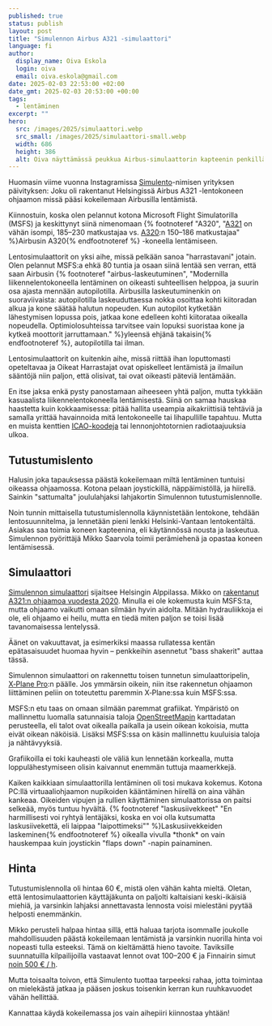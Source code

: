 ```yaml
---
published: true
status: publish
layout: post
title: "Simulennon Airbus A321 -simulaattori"
language: fi
author:
  display_name: Oiva Eskola
  login: oiva
  email: oiva.eskola@gmail.com
date: 2025-02-03 22:53:00 +02:00
date_gmt: 2025-02-03 20:53:00 +00:00
tags:
  - lentäminen
excerpt: ""
hero:
  src: /images/2025/simulaattori.webp
  src_small: /images/2025/simulaattori-small.webp
  width: 686
  height: 386
  alt: Oiva näyttämässä peukkua Airbus-simulaattorin kapteenin penkillä onnistuneen laskeutumisen jälkeen
---
```


Huomasin viime vuonna Instagramissa [Simulento](https://www.instagram.com/simulento)-nimisen yrityksen päivityksen: Joku oli rakentanut Helsingissä Airbus A321 -lentokoneen ohjaamon missä pääsi kokeilemaan Airbusilla lentämistä.

Kiinnostuin, koska olen pelannut kotona Microsoft Flight Simulatorilla (MSFS) ja keskittynyt siinä nimenomaan {% footnoteref "A320", "<a href='https://en.wikipedia.org/wiki/Airbus_A321'>A321</a> on vähän isompi, 185–230 matkustajaa vs. <a href='https://en.wikipedia.org/wiki/Airbus_A320neo_family'>A320</a>:n 150–186 matkustajaa" %}Airbusin A320{% endfootnoteref %} -koneella lentämiseen.

Lentosimulaattorit on yksi aihe, missä pelkään sanoa "harrastavani" jotain. Olen pelannut MSFS:a ehkä 80 tuntia ja osaan siinä lentää sen verran, että saan Airbusin   {% footnoteref "airbus-laskeutuminen", "Modernilla liikennelentokoneella lentäminen on oikeasti suhteellisen helppoa, ja suurin osa ajasta mennään autopilotilla. Airbusilla laskeutuminenkin on suoraviivaista: autopilotilla laskeuduttaessa nokka osoittaa kohti kiitoradan alkua ja kone säätää halutun nopeuden. Kun autopilot kytketään lähestymisen lopussa pois, jatkaa kone edelleen kohti kiitorataa oikealla nopeudella. Optimiolosuhteissa tarvitsee vain lopuksi suoristaa kone ja kytkeä moottorit jarruttamaan." %}yleensä ehjänä takaisin{% endfootnoteref %}, autopilotilla tai ilman.

Lentosimulaattorit on kuitenkin aihe, missä riittää ihan loputtomasti opeteltavaa ja Oikeat Harrastajat ovat opiskelleet lentämistä ja ilmailun sääntöjä niin paljon, että olisivat, tai ovat oikeasti päteviä lentämään.

En itse jaksa enkä pysty panostamaan aiheeseen yhtä paljon, mutta tykkään kasuaalista liikennelentokoneella lentämisestä. Siinä on samaa hauskaa haastetta kuin kokkaamisessa: pitää hallita useampia aikakriittisiä tehtäviä ja samalla yrittää havainnoida mitä lentokoneelle tai lihapullille tapahtuu. Mutta en muista kenttien [ICAO-koodeja](https://www.youtube.com/watch?v=jfOUVYQnuhw) tai lennonjohtotornien radiotaajuuksia ulkoa.

## Tutustumislento

Halusin joka tapauksessa päästä kokeilemaan miltä lentäminen tuntuisi oikeassa ohjaamossa. Kotona pelaan joystickillä, näppäimistöllä, ja hiirellä. Sainkin "sattumalta" joululahjaksi lahjakortin Simulennon tutustumis&shy;lennolle.

Noin tunnin mittaisella tutustumislennolla käynnistetään lentokone, tehdään lentosuunnitelma, ja lennetään pieni lenkki Helsinki-Vantaan lentokentältä. Asiakas saa toimia koneen kapteenina, eli käytännössä nousta ja laskeutua. Simulennon pyörittäjä Mikko Saarvola toimii perämiehenä ja opastaa koneen lentämisessä.

## Simulaattori

<a href="https://www.simulento.fi">Simulennon simulaattori</a> sijaitsee Helsingin Alppilassa. Mikko on [rakentanut A321:n ohjaamoa vuodesta 2020](https://www.simulento.fi/2024/02/29/airbus-a321-simulaattori-projekti/). Minulla ei ole kokemusta kuin MSFS:ta, mutta ohjaamo vaikutti omaan silmään hyvin aidolta. Mitään hydrauliikkoja ei ole, eli ohjaamo ei heilu, mutta en tiedä miten paljon se toisi lisää tavanomaisessa lentelyssä.

Äänet on vakuuttavat, ja esimerkiksi maassa rullatessa kentän epätasaisuudet huomaa hyvin – penkkeihin asennetut "bass shakerit" auttaa tässä.

Simulennon simulaattori on rakennettu toisen tunnetun simulaattoripelin, [X&#8209;Plane Pro](https://www.x-plane.com/pro/):n päälle. Jos ymmärsin oikein, niin itse rakennetun ohjaamon liittäminen peliin on toteutettu paremmin X&#8209;Plane:ssa kuin MSFS:ssa.

MSFS:n etu taas on omaan silmään paremmat grafiikat. Ympäristö on mallinnettu luomalla satunnaisia taloja [OpenStreetMapin](/2013/05/29/openstreetmap/) karttadatan perusteella, eli talot ovat oikealla paikalla ja usein oikean kokoisia, mutta eivät oikean näköisiä. Lisäksi MSFS:ssa on käsin mallinnettu kuuluisia taloja ja nähtävyyksiä.

Grafiikoilla ei toki kauheasti ole väliä kun lennetään korkealla, mutta loppulähestymiseen olisin kaivannut enemmän tuttuja maamerkkejä.

Kaiken kaikkiaan simulaattorilla lentäminen oli tosi mukava kokemus. Kotona PC:llä virtuaaliohjaamon nupikoiden kääntäminen hiirellä on aina vähän kankeaa. Oikeiden vipujen ja rullien käyttäminen simulaattorissa on paitsi selkeää, myös tuntuu hyvältä. {% footnoteref "laskusiivekkeet" "En harmillisesti voi ryhtyä lentäjäksi, koska en voi olla kutsumatta laskusiivekettä, eli laippaa \"laipottimeksi\"" %}Laskusiivekkeiden laskeminen{% endfootnoteref %} oikealla vivulla \*thonk\* on vain hauskempaa kuin joystickin "flaps down" -napin painaminen.

## Hinta

Tutustumislennolla oli hintaa 60&nbsp;€, mistä olen vähän kahta mieltä. Oletan, että lentosimulaattorien käyttäjäkunta on paljolti kaltaisiani keski-ikäisiä miehiä, ja varsinkin lahjaksi annettavasta lennosta voisi mielestäni pyytää helposti enemmänkin.

Mikko perusteli halpaa hintaa sillä, että haluaa tarjota isommalle joukolle mahdollisuuden päästä kokeilemaan lentämistä ja varsinkin nuorilla hinta voi nopeasti tulla esteeksi. Tämä on kieltämättä hieno tavoite. Taviksille suunnatuilla kilpailijoilla vastaavat lennot ovat 100–200&nbsp;€ ja Finnairin simut <a href="https://www.take-off.fi/palvelutjahinnastot/full-flight--simulaattorit">noin 500&nbsp;€ / h</a>.

Mutta toisaalta toivon, että Simulento tuottaa tarpeeksi rahaa, jotta toimintaa on mielekästä jatkaa ja pääsen joskus toisenkin kerran kun ruuhkavuodet vähän hellittää.

Kannattaa käydä kokeilemassa jos vain aihepiiri kiinnostaa yhtään! 